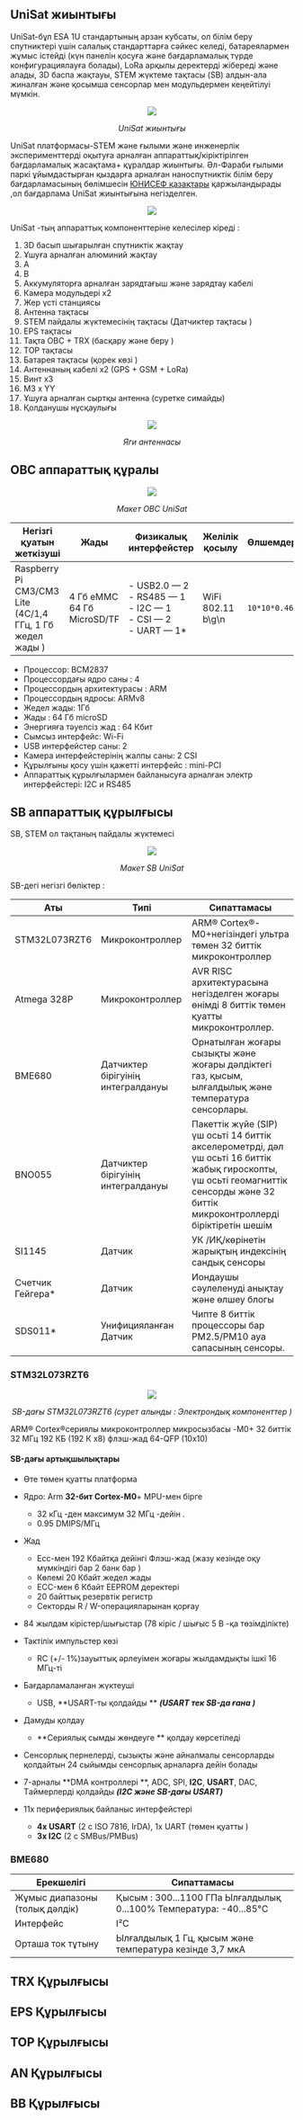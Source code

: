 ## UniSat жиынтығы 

UniSat-бұл ESA 1U стандартының арзан кубсаты, ол білім беру спутниктері үшін салалық стандарттарға сәйкес келеді, батареялармен жұмыс істейді (күн панелін қосуға және бағдарламалық түрде конфигурациялауға болады), LoRa арқылы деректерді жібереді және алады, 3D баспа жақтауы, STEM жүктеме тақтасы (SB) алдын-ала жиналған және қосымша сенсорлар мен модульдермен кеңейтілуі мүмкін.

<p align="center">
    <img src="assets/images/set.jpg">
</p>
<p align="center"><i> UniSat жиынтығы</i></p>

UniSat платформасы-STEM және ғылыми және инженерлік эксперименттерді оқытуға арналған аппараттық/кіріктірілген бағдарламалық жасақтама+ құралдар жиынтығы.  Әл-Фараби ғылыми паркі  ұйымдастырған қыздарға арналған наноспутниктік білім беру бағдарламасының бөлімшесін [ЮНИСЕФ қазақтары](http://unicef.org )  қаржыландырады ,ол бағдарлама UniSat жиынтығына негізделген.

<p align="center">
    <img src="assets/images/components.png">
</p>

 UniSat -тың аппараттық компоненттеріне келесілер кіреді  :

1. 3D басып шығарылған спутниктік жақтау 
2. Ұшуға арналған алюминий жақтау
3. A
4. B
5. Аккумуляторға арналған зарядтағыш және зарядтау кабелі
6. Камера модульдері   x2 
7. Жер үсті станциясы
8. Антенна тақтасы 
9. STEM пайдалы жүктемесінің тақтасы   (Датчиктер  тақтасы )
10.  EPS тақтасы
11. Тақта OBC + TRX   (басқару және беру )
12.  TOP тақтасы 
13. Батарея тақтасы  (қорек көзі )
14. Антеннаның кабелі x2 (GPS + GSM + LoRa)
15. Винт x3
16. M3 x YY 
17. Ұшуға арналған сыртқы антенна (суретке симайды)
18. Қолданушы нұсқаулығы

<p align="center">
    <img src="assets/images/yagi-antenna.jpeg">
</p>
<p align="center"><i>Яги антеннасы </i></p>

## OBC аппараттық құралы

<p align="center">
    <img src="assets/images/obc-layout.png">
  <p align="center"><i>Макет OBC UniSat</i></p>
</p>




| Негізгі қуатын жеткізуші                                 | Жады                       | Физикалық интерфейстер                                       | Желілік қосылу    | Өлшемдері    |
| -------------------------------------------------------- | -------------------------- | ------------------------------------------------------------ | ----------------- | ------------ |
| Raspberry Pi CM3/CM3 Lite (4C/1,4 ГГц, 1 Гб жедел жады ) | 4 Гб eMMC 64 Гб MicroSD/TF | - USB2.0 — 2 <br />- RS485 — 1 <br />- I2C — 1<br /> - CSI — 2 <br />- UART — 1* | WiFi 802.11 b\g\n | `10*10*0.46` |

- Процессор: BCM2837
- Процессордағы ядро саны : 4
- Процессордың архитектурасы : ARM
- Процессордың ядросы: ARMv8
- Жедел жады: 1Гб
- Жады : 64 Гб microSD
- Энергияға тәуелсіз жад : 64 Кбит
- Сымсыз  интерфейс: Wi-Fi
-  USB интерфейстер саны:  2
- Камера интерфейстерінің жалпы саны: 2 CSI
- Құрылғыны қосу үшін қажетті интерфейс : mini-PCI
- Аппараттық құрылғылармен байланысуға арналған электр интерфейстері: I2C и RS485

##  SB аппараттық құрылғысы 

SB, STEM ол тақтаның пайдалы жүктемесі

<p align="center">
    <img src="assets/images/sb-layout.png">
  <p align="center"><i>Макет SB UniSat</i></p>
</p>
SB-дегі негізгі бөліктер :

| Аты              | Типі                               | Сипаттамасы                                                  |
| ---------------- | ---------------------------------- | ------------------------------------------------------------ |
| STM32L073RZT6    | Микроконтроллер                    | ARM® Cortex®-M0+негізіндегі ультра төмен 32 биттік микроконтроллер |
| Atmega 328P      | Микроконтроллер                    | AVR RISC архитектурасына негізделген жоғары өнімді 8 биттік төмен қуатты микроконтроллер. |
| BME680           | Датчиктер бірігуінің интегралдануы | Орнатылған жоғары сызықты және жоғары дәлдіктегі газ, қысым, ылғалдылық және температура сенсорлары. |
| BNO055           | Датчиктер бірігуінің интегралдануы | Пакеттік жүйе (SIP) үш осьті 14 биттік акселерометрді, дәл үш осьті 16 биттік жабық гироскопты, үш осьті геомагниттік сенсорды және 32 биттік микроконтроллерді біріктіретін шешім |
| SI1145           | Датчик                             | УК /ИҚ/көрінетін жарықтың  индексінің сандық сенсоры         |
| Счетчик Гейгера* | Датчик                             | Иондаушы сәулеленуді анықтау және өлшеу блогы                |
| SDS011*          | Унифицияланған Датчик              | Чипте 8 биттік процессоры бар PM2.5/PM10 ауа сапасының сенсоры. |

### STM32L073RZT6

<p align="center">
    <img src="assets/images/stm32l0.jpeg">
  <p align="center"><i>SB-дағы STM32L073RZT6  (сурет алынды : Электрондық компоненттер )</i></p>
</p>




ARM® Cortex®сериялы микроконтроллер микросызбасы -M0+ 32 биттік 32 МГц 192 КБ (192 К x8) флэш-жад 64-QFP (10x10)

#### SB-дағы артықшылықтары 

- Өте төмен қуатты платформа
- Ядро: Arm **32-бит  Cortex-M0**+  MPU-мен бірге 
  - 32 кГц -ден максимум 32 МГц  -дейін .
  - 0.95 DMIPS/MГц
- Жад
  - Ecc-мен 192 Кбайтқа дейінгі Флэш-жад (жазу кезінде оқу мүмкіндігі бар 2 банк бар )
  - Көлемі 20 Кбайт жедел жады
  - ECC-мен  6 Кбайт EEPROM деректері
  - 20 байттық резервтік регистр
  - Секторды R / W-операцияларынан қорғау
- 84 жылдам кірістер/шығыстар  (78 кіріс / шығыс 5 В -қа төзімділікте)
- Тактілік импульстер көзі
  - RC (+/- 1%)зауыттық әрлеуімен жоғары жылдамдықты ішкі 16 МГц-ті
- Бағдарламаланған жүктеуші
  - USB, **USART-ты қолдайды ** ***(USART  тек SB-да ғана )***
- Дамуды қолдау
  - **Сериялық сымды жөндеуге **  қолдау көрсетіледі

- Сенсорлық пернелерді, сызықты және айналмалы  сенсорларды қолдайтын   24 сыйымды сенсорлық арналарға дейін болады 
- 7-арналы   **DMA контроллері  **,  ADC, SPI, **I2C**, **USART**, DAC, Tаймерлерді қолдайды   ***(I2C және   SB-дағы USART)***
- 11x перифериялық байланыс интерфейстері
  - **4x USART** (2 с ISO 7816, IrDA), 1x UART (төмен қуатты  )
  - **3x I2C** (2 с SMBus/PMBus)

### BME680

| Ерекшелігі                      | Сипаттамасы                                                  |
| ------------------------------- | ------------------------------------------------------------ |
| Жұмыс диапазоны  (толық дәлдік) | Қысым : 300...1100 ГПа Ылғалдылық 0...100% Температура: -40...85°C |
| Интерфейс                       | I²C                                                          |
| Орташа ток тұтыну               | Ылғалдылық 1 Гц, қысым және  температура кезінде 3,7 мкА     |

##  TRX Құрылғысы 

##  EPS Құрылғысы 

##  TOP Құрылғысы

##  AN Құрылғысы

## BB Құрылғысы




